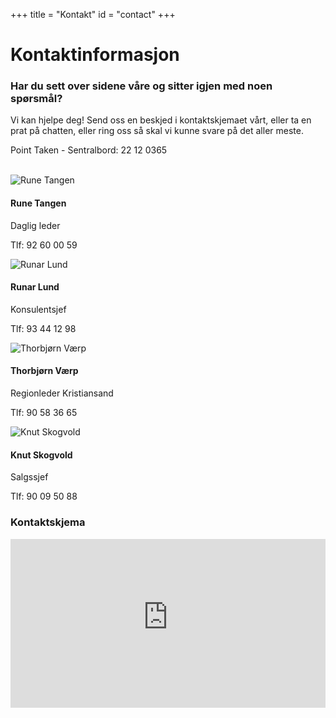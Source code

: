 +++
title = "Kontakt"
id = "contact"
+++


<div class="container">
        <div class="row">
            <div class="col-md-12 col-lg-8 mt-4">
                <div class="heading mt-4">
                    <h1>Kontaktinformasjon</h1>
                </div>
                <h3>Har du sett over sidene våre og sitter igjen med noen spørsmål?</h3>
                <p>Vi kan hjelpe deg! Send oss en beskjed i kontaktskjemaet vårt, eller ta en prat på chatten, eller ring oss så skal vi kunne svare på det aller meste.</p>
                <p></p>
                <p>Point Taken - Sentralbord: 22 12 0365</p>
            </div>    
            <div class="col-md-12 col-lg-6"></div>
        </div>
</div>

</br>
<div class="row">
<div class="col-sm-6 col-md-4 col-lg-3">
    <div class="card personkort text-center no-hover">
        <img class="card-img-top img-profil img-round mx-auto" src="../img/people/rune-round.jpg" alt="Rune Tangen">
        <div class="card-body">
            <h4 class="card-title">Rune Tangen</h4>
            <p class="card-subtitle mb-2">Daglig leder</p>
            <p class="card-text">Tlf: 92 60 00 59</p>
        </div>
    </div>
</div>

<div class="col-sm-6 col-md-4 col-lg-3">
    <div class="card personkort text-center no-hover">
        <img class="card-img-top img-profil img-round mx-auto" src="../img/people/runar-round.jpg" alt="Runar Lund">
        <div class="card-body">
            <h4 class="card-title">Runar Lund</h4>
            <p class="card-subtitle mb-2">Konsulentsjef</p>
            <p class="card-text">Tlf: 93 44 12 98</p>
        </div>
    </div>
</div>

<div class="col-sm-6 col-md-4 col-lg-3">
    <div class="card personkort text-center no-hover">
        <img class="card-img-top img-profil img-round mx-auto" src="../img/people/thorbjorn-round.jpg" alt="Thorbjørn Værp">
        <div class="card-body">
            <h4 class="card-title">Thorbjørn Værp</h4>
            <p class="card-subtitle mb-2">Regionleder Kristiansand</p>
            <p class="card-text">Tlf: 90 58 36 65</p>
        </div>
    </div>
</div>

<div class="col-sm-6 col-md-4 col-lg-3">
    <div class="card personkort text-center no-hover">
        <img class="card-img-top img-profil img-round mx-auto" src="../img/people/knut-round.jpg" alt="Knut Skogvold">
        <div class="card-body">
            <h4 class="card-title">Knut Skogvold</h4>
            <p class="card-subtitle mb-2">Salgssjef</p>
            <p class="card-text">Tlf: 90 09 50 88</p>
        </div>
    </div>
</div>

<div class="col-md-12 col-lg-8 p-4 mt-4">
    <div class="heading">
        <h3>Kontaktskjema</h3>
    </div>
</div>

</div>


<div class="row">
<iframe id='powf_C1A7E4AD58D0E711A94B000D3A246B2E' src='https://pocloudwesteurope.crm.powerobjects.net/powerwebform/powerwebform.aspx?t=nOfWFL70TUquX9DRvqN83m4AbwB2AGEAbgBlAHQAYQBzADIA&formId=powf_C1A7E4AD58D0E711A94B000D3A246B2E&tver=2013' frameborder='0' width='100%' height='270'></iframe></div>